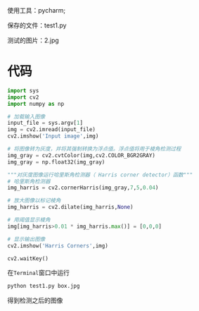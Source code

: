 使用工具：pycharm;

保存的文件：test1.py

测试的图片：2.jpg

# 代码
```python
import sys
import cv2
import numpy as np

# 加载输入图像
input_file = sys.argv[1]
img = cv2.imread(input_file)
cv2.imshow('Input image',img)

# 将图像转为灰度，并将其强制转换为浮点值。浮点值将用于棱角检测过程
img_gray = cv2.cvtColor(img,cv2.COLOR_BGR2GRAY)
img_gray = np.float32(img_gray)

"""对灰度图像运行哈里斯角检测器（ Harris corner detector）函数"""
# 哈里斯角检测器
img_harris = cv2.cornerHarris(img_gray,7,5,0.04)

# 放大图像以标记棱角
img_harris = cv2.dilate(img_harris,None)

# 用阈值显示棱角
img[img_harris>0.01 * img_harris.max()] = [0,0,0]

# 显示输出图像
cv2.imshow('Harris Corners',img)

cv2.waitKey()
```
在`Terminal`窗口中运行
```python
python test1.py box.jpg
```
得到检测之后的图像
